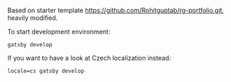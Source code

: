 Based on starter template https://github.com/Rohitguptab/rg-portfolio.git, heavily modified.

To start development environment:

```
gatsby develop
```

If you want to have a look at Czech localization instead:

```
locale=cs gatsby develop
```
